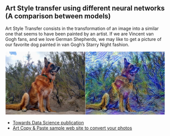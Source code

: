 ## Art Style transfer using different neural networks (A comparison between models)

Art Style Transfer consists in the transformation of an image into a similar one that seems to have been painted by an artist.
If we are Vincent van Gogh fans, and we love German Shepherds, we may like to get a picture of our favorite dog painted in van Gogh’s Starry Night fashion.

![Art Styles](/assets/images/art.jpg)

* [Towards Data Science publication](https://towardsdatascience.com/art-style-transfer-using-neural-networks-a28f5888746b)
* [Art Copy & Paste sample web site to convert your photos](https://artcopypaste.com/)